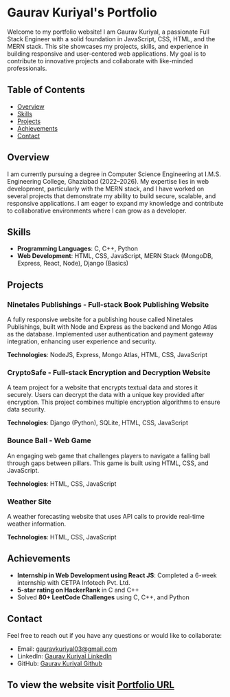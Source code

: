 # Gaurav Kuriyal's Portfolio

Welcome to my portfolio website! I am Gaurav Kuriyal, a passionate Full Stack Engineer with a solid foundation in JavaScript, CSS, HTML, and the MERN stack. This site showcases my projects, skills, and experience in building responsive and user-centered web applications. My goal is to contribute to innovative projects and collaborate with like-minded professionals.

## Table of Contents
- [Overview](#overview)
- [Skills](#skills)
- [Projects](#projects)
- [Achievements](#achievements)
- [Contact](#contact)

## Overview
I am currently pursuing a degree in Computer Science Engineering at I.M.S. Engineering College, Ghaziabad (2022–2026). My expertise lies in web development, particularly with the MERN stack, and I have worked on several projects that demonstrate my ability to build secure, scalable, and responsive applications. I am eager to expand my knowledge and contribute to collaborative environments where I can grow as a developer.

## Skills
- **Programming Languages**: C, C++, Python
- **Web Development**: HTML, CSS, JavaScript, MERN Stack (MongoDB, Express, React, Node), Django (Basics)

## Projects

### Ninetales Publishings - Full-stack Book Publishing Website
A fully responsive website for a publishing house called Ninetales Publishings, built with Node and Express as the backend and Mongo Atlas as the database. Implemented user authentication and payment gateway integration, enhancing user experience and security.

**Technologies**: NodeJS, Express, Mongo Atlas, HTML, CSS, JavaScript

### CryptoSafe - Full-stack Encryption and Decryption Website
A team project for a website that encrypts textual data and stores it securely. Users can decrypt the data with a unique key provided after encryption. This project combines multiple encryption algorithms to ensure data security.

**Technologies**: Django (Python), SQLite, HTML, CSS, JavaScript

### Bounce Ball - Web Game
An engaging web game that challenges players to navigate a falling ball through gaps between pillars. This game is built using HTML, CSS, and JavaScript.

**Technologies**: HTML, CSS, JavaScript

### Weather Site
A weather forecasting website that uses API calls to provide real-time weather information.

**Technologies**: HTML, CSS, JavaScript

## Achievements
- **Internship in Web Development using React JS**: Completed a 6-week internship with CETPA Infotech Pvt. Ltd.
- **5-star rating on HackerRank** in C and C++
- Solved **80+ LeetCode Challenges** using C, C++, and Python

## Contact
Feel free to reach out if you have any questions or would like to collaborate:

- Email: gauravkuriyal03@gmail.com
- LinkedIn: [Gaurav Kuriyal LinkedIn](https://www.linkedin.com/in/gaurav-kuriyal-ba166530a/)
- GitHub: [Gaurav Kuriyal Github](https://github.com/Gauravkuriyal)

## To view the website visit [Portfolio URL](https://gauravkuriyal.vercel.app/)
